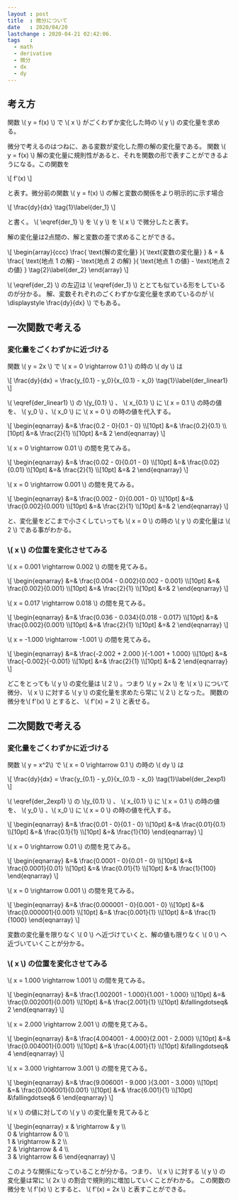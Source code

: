 ```yaml
---
layout : post
title  : 微分について
date   : 2020/04/20
lastchange : 2020-04-21 02:42:06.
tags   :
  - math
  - derivative
  - 微分
  - dx
  - dy
---
```


## 考え方

関数 \\( y = f(x) \\) で \\( x \\) がごくわずか変化した時の \\( y \\) の変化量を求める。

微分で考えるのはつねに、ある変数が変化した際の解の変化量である。
関数 \\( y = f(x) \\) 解の変化量に規則性があると、それを関数の形で表すことができるようになる。この関数を

\\[
f'(x) 
\\]

と表す。微分前の関数 \\( y = f(x) \\) の解と変数の関係をより明示的に示す場合

\\[
\frac{dy}{dx} \tag{1}\label{der_1}
\\]

と書く。 \\( \eqref{der_1} \\) を \\( y \\) を \\( x \\) で微分したと表す。

解の変化量は2点間の、解と変数の差で求めることができる。

\\[
\begin{array}{ccc}
\frac{ \text{解の変化量} }{ \text{変数の変化量} } & = &
\frac{ \text{地点 1 の解} - \text{地点 2 の解} }{ \text{地点 1 の値} - \text{地点 2 の値} } \tag{2}\label{der_2}
\end{array}
\\]

\\( \eqref{der_2} \\) の左辺は \\( \eqref{der_1} \\) ととても似ている形をしているのが分かる。
解、変数それぞれのごくわずかな変化量を求めているのが \\( \displaystyle \frac{dy}{dx} \\) でもある。


## 一次関数で考える

### 変化量をごくわずかに近づける

関数 \\( y = 2x \\) で \\( x = 0 \rightarrow 0.1 \\) の時の \\( dy \\) は

\\[
\frac{dy}{dx} = \frac{y_{0.1} - y_0}{x_{0.1} - x_0} \tag{1}\label{der_linear1}
\\]

\\( \eqref{der_linear1} \\) の \\(y_{0.1} \\) 、 \\( x_{0.1} \\) に \\( x = 0.1 \\) の時の値を、
\\( y_0 \\) 、\\( x_0 \\) に \\( x = 0 \\) の時の値を代入する。

\\[
\begin{eqnarray}
  &=& \frac{0.2 - 0}{0.1 - 0} \\\\\[10pt]
  &=& \frac{0.2}{0.1}         \\\\\[10pt]
  &=& \frac{2}{1}             \\\\\[10pt]
  &=& 2
\end{eqnarray}
\\]

\\( x = 0 \rightarrow 0.01 \\) の間を見てみる。

\\[
\begin{eqnarray}
  &=& \frac{0.02 - 0}{0.01 - 0} \\\\\[10pt]
  &=& \frac{0.02}{0.01}         \\\\\[10pt]
  &=& \frac{2}{1}               \\\\\[10pt]
  &=& 2
\end{eqnarray}
\\]

\\( x = 0 \rightarrow 0.001 \\) の間を見てみる。

\\[
\begin{eqnarray}
  &=& \frac{0.002 - 0}{0.001 - 0} \\\\\[10pt]
  &=& \frac{0.002}{0.001}         \\\\\[10pt]
  &=& \frac{2}{1}                 \\\\\[10pt]
  &=& 2
\end{eqnarray}
\\]

と、変化量をどこまで小さくしていっても \\( x = 0 \\) の時の \\( y \\) の変化量は \\( 2 \\) である事がわかる。

### \\( x \\) の位置を変化させてみる

\\( x = 0.001 \rightarrow 0.002 \\) の間を見てみる。

\\[
\begin{eqnarray}
  &=& \frac{0.004 - 0.002}{0.002 - 0.001} \\\\\[10pt]
  &=& \frac{0.002}{0.001}                 \\\\\[10pt]
  &=& \frac{2}{1}                         \\\\\[10pt]
  &=& 2
\end{eqnarray}
\\]

\\( x = 0.017 \rightarrow 0.018 \\) の間を見てみる。

\\[
\begin{eqnarray}
  &=& \frac{0.036 - 0.034}{0.018 - 0.017} \\\\\[10pt]
  &=& \frac{0.002}{0.001}                 \\\\\[10pt]
  &=& \frac{2}{1}                         \\\\\[10pt]
  &=& 2
\end{eqnarray}
\\]

\\( x = -1.000 \rightarrow -1.001 \\) の間を見てみる。

\\[
\begin{eqnarray}
  &=& \frac{-2.002 + 2.000 }{-1.001 + 1.000} \\\\\[10pt]
  &=& \frac{-0.002}{-0.001}                  \\\\\[10pt]
  &=& \frac{2}{1}                            \\\\\[10pt]
  &=& 2
\end{eqnarray}
\\]

どこをとっても \\( y \\) の変化量は \\( 2 \\) 。つまり \\( y = 2x \\) を \\( x \\) について微分、
\\( x \\) に対する \\( y \\) の変化量を求めたら常に \\( 2 \\) となった。
関数の微分を\\( f'(x) \\) とすると、 \\( f'(x) = 2 \\) と表せる。


## 二次関数で考える

### 変化量をごくわずかに近づける

関数 \\( y = x^2\\) で \\( x = 0 \rightarrow 0.1 \\) の時の \\( dy \\) は

\\[
\frac{dy}{dx} = \frac{y_{0.1} - y_0}{x_{0.1} - x_0} \tag{1}\label{der_2exp1}
\\]

\\( \eqref{der_2exp1} \\) の \\(y_{0.1} \\) 、 \\( x_{0.1} \\) に \\( x = 0.1 \\) の時の値を、
\\( y_0 \\) 、\\( x_0 \\) に \\( x = 0 \\) の時の値を代入する。

\\[
\begin{eqnarray}
  &=& \frac{0.01 - 0}{0.1 - 0} \\\\\[10pt]
  &=& \frac{0.01}{0.1}         \\\\\[10pt]
  &=& \frac{0.1}{1}            \\\\\[10pt]
  &=& \frac{1}{10}
\end{eqnarray}
\\]

\\( x = 0 \rightarrow 0.01 \\) の間を見てみる。

\\[
\begin{eqnarray}
  &=& \frac{0.0001 - 0}{0.01 - 0} \\\\\[10pt]
  &=& \frac{0.0001}{0.01}         \\\\\[10pt]
  &=& \frac{0.01}{1}              \\\\\[10pt]
  &=& \frac{1}{100}
\end{eqnarray}
\\]

\\( x = 0 \rightarrow 0.001 \\) の間を見てみる。

\\[
\begin{eqnarray}
  &=& \frac{0.000001 - 0}{0.001 - 0} \\\\\[10pt]
  &=& \frac{0.000001}{0.001}         \\\\\[10pt]
  &=& \frac{0.001}{1}                \\\\\[10pt]
  &=& \frac{1}{1000}
\end{eqnarray}
\\]

変数の変化量を限りなく \\( 0 \\) へ近づけていくと、解の値も限りなく \\( 0 \\) へ近づいていくことが分かる。

### \\( x \\) の位置を変化させてみる

\\( x = 1.000 \rightarrow 1.001 \\) の間を見てみる。

\\[
\begin{eqnarray}
  &=& \frac{1.002001 - 1.000}{1.001 - 1.000} \\\\\[10pt]
  &=& \frac{0.002001}{0.001}                 \\\\\[10pt]
  &=& \frac{2.001}{1}                        \\\\\[10pt]
  &\fallingdotseq& 2
\end{eqnarray}
\\]

\\( x = 2.000 \rightarrow 2.001 \\) の間を見てみる。

\\[
\begin{eqnarray}
  &=& \frac{4.004001 - 4.000}{2.001 - 2.000} \\\\\[10pt]
  &=& \frac{0.004001}{0.001}                 \\\\\[10pt]
  &=& \frac{4.001}{1}                        \\\\\[10pt]
  &\fallingdotseq& 4
\end{eqnarray}
\\]

\\( x = 3.000 \rightarrow 3.001 \\) の間を見てみる。

\\[
\begin{eqnarray}
  &=& \frac{9.006001 - 9.000 }{3.001 - 3.000} \\\\\[10pt]
  &=& \frac{0.006001}{0.001}                  \\\\\[10pt]
  &=& \frac{6.001}{1}                         \\\\\[10pt]
  &\fallingdotseq& 6
\end{eqnarray}
\\]

\\( x \\) の値に対しての \\( y \\) の変化量を見てみると

\\[
\begin{eqnarray}
x & \rightarrow & y \\\\\
0 & \rightarrow & 0 \\\\\
1 & \rightarrow & 2 \\\\\
2 & \rightarrow & 4 \\\\\
3 & \rightarrow & 6
\end{eqnarray}
\\]

このような関係になっていることが分かる。つまり、 \\( x \\) に対する \\( y \\) の変化量は常に \\( 2x \\) の割合で規則的に増加していくことがわかる。
この関数の微分を \\( f'(x) \\) とすると、 \\( f'(x) = 2x \\) と表すことができる。
